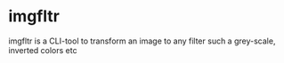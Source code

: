 # imgfltr
imgfltr is a CLI-tool to transform an image to any filter such a grey-scale, inverted colors etc



